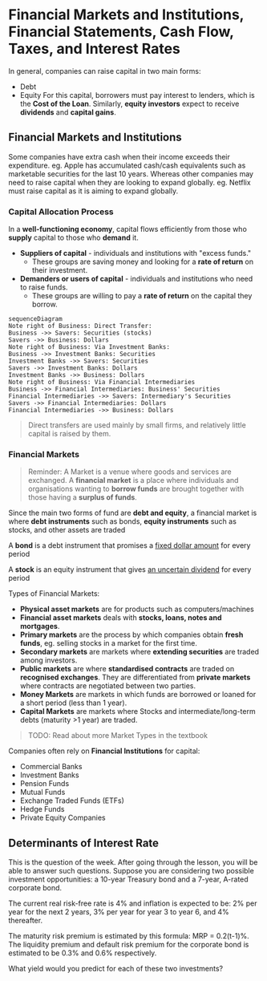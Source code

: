 # Financial Markets and Institutions, Financial Statements, Cash Flow, Taxes, and Interest Rates

In general, companies can raise capital in two main forms:
* Debt
* Equity
For this capital, borrowers must pay interest to lenders, which is the **Cost of the Loan**.
Similarly, **equity investors** expect to receive **dividends** and **capital gains**.

## Financial Markets and Institutions
Some companies have extra cash when their income exceeds their expenditure.
eg. Apple has accumulated cash/cash equivalents such as marketable securities for the last 10 years.
Whereas other companies may need to raise capital when they are looking to expand globally. eg. Netflix must raise capital as it is aiming to expand globally.

### Capital Allocation Process
In a **well-functioning economy**, capital flows efficiently from those who **supply** capital to those who **demand** it.
* **Suppliers of capital** - individuals and institutions with "excess funds."
    - These groups are saving money and looking for a **rate of return** on their investment.
* **Demanders or users of capital** - individuals and institutions who need to raise funds.
    - These groups are willing to pay a **rate of return** on the capital they borrow.

```mermaid
sequenceDiagram
Note right of Business: Direct Transfer:
Business ->> Savers: Securities (stocks)
Savers ->> Business: Dollars
Note right of Business: Via Investment Banks:
Business ->> Investment Banks: Securities
Investment Banks ->> Savers: Securities
Savers ->> Investment Banks: Dollars
Investment Banks ->> Business: Dollars
Note right of Business: Via Financial Intermediaries
Business ->> Financial Intermediaries: Business' Securities
Financial Intermediaries ->> Savers: Intermediary's Securities
Savers ->> Financial Intermediaries: Dollars
Financial Intermediaries ->> Business: Dollars
```
> Direct transfers are used mainly by small firms, and relatively little capital is raised by them.

### Financial Markets

> Reminder: A Market is a venue where goods and services are exchanged. A **financial market** is a place where individuals and organisations wanting to **borrow funds** are brought together with those having a **surplus of funds**.

Since the main two forms of fund are **debt and equity**, a financial market is where **debt instruments** such as bonds, **equity instruments** such as stocks, and other assets are traded

A **bond** is a debt instrument that promises a <ins>fixed dollar amount</ins> for every period

A **stock** is an equity instrument that gives <ins>an uncertain dividend</ins> for every period

Types of Financial Markets:
* **Physical asset markets** are for products such as computers/machines
* **Financial asset markets** deals with **stocks, loans, notes and mortgages**.
* **Primary markets** are the process by which companies obtain **fresh funds**, eg. selling stocks in a market for the first time.
* **Secondary markets** are markets where **extending securities** are traded among investors.
* **Public markets** are where **standardised contracts** are traded on **recognised exchanges**. They are differentiated from **private markets** where contracts are negotiated between two parties.
* **Money Markets** are markets in which funds are borrowed or loaned for a short period (less than 1 year).
* **Capital Markets** are markets where Stocks and intermediate/long-term debts (maturity >1 year) are traded.
> TODO: Read about more Market Types in the textbook

Companies often rely on **Financial Institutions** for capital:
* Commercial Banks
* Investment Banks
* Pension Funds
* Mutual Funds
* Exchange Traded Funds (ETFs)
* Hedge Funds
* Private Equity Companies

## Determinants of Interest Rate

This is the question of the week.
After going through the lesson, you will be able to answer such questions.
Suppose you are considering two possible investment opportunities:
a 10-year Treasury bond and a 7-year, A-rated corporate bond.

The current real risk-free rate is 4% and inflation is expected to be:
2% per year for the next 2 years,
3% per year for year 3 to year 6,
and 4% thereafter.

The maturity risk premium is estimated by this formula: MRP = 0.2(t-1)%.
The liquidity premium and default risk premium for the corporate bond is estimated to be 0.3% and 0.6% respectively. 

What yield would you predict for each of these two investments?
